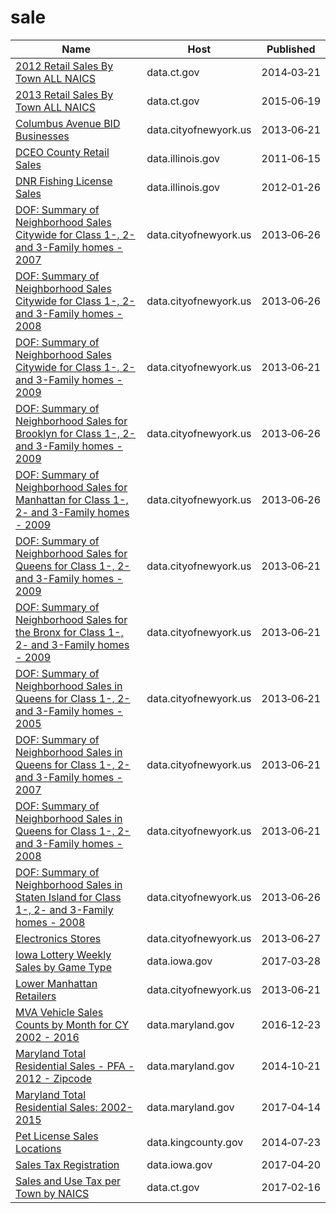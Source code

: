 # sale

Name | Host | Published
---- | ---- | ---------
[2012 Retail Sales By Town ALL NAICS](../datasets/hyim-e6nq.md) | data.ct.gov | 2014&#x2011;03&#x2011;21
[2013 Retail Sales By Town ALL NAICS](../datasets/iiu4-tbfp.md) | data.ct.gov | 2015&#x2011;06&#x2011;19
[Columbus Avenue BID Businesses](../datasets/h5nh-eqde.md) | data.cityofnewyork.us | 2013&#x2011;06&#x2011;21
[DCEO County Retail Sales](../datasets/q9xi-hgtu.md) | data.illinois.gov | 2011&#x2011;06&#x2011;15
[DNR Fishing License Sales](../datasets/ie6w-7vym.md) | data.illinois.gov | 2012&#x2011;01&#x2011;26
[DOF: Summary of Neighborhood Sales Citywide for Class 1-, 2- and 3-Family homes - 2007](../datasets/hdu7-ujt4.md) | data.cityofnewyork.us | 2013&#x2011;06&#x2011;26
[DOF: Summary of Neighborhood Sales Citywide for Class 1-, 2- and 3-Family homes - 2008](../datasets/ugc2-6t2g.md) | data.cityofnewyork.us | 2013&#x2011;06&#x2011;26
[DOF: Summary of Neighborhood Sales Citywide for Class 1-, 2- and 3-Family homes - 2009](../datasets/5ps9-yuef.md) | data.cityofnewyork.us | 2013&#x2011;06&#x2011;21
[DOF: Summary of Neighborhood Sales for Brooklyn for Class 1-, 2- and 3-Family homes - 2009](../datasets/nbun-a9vi.md) | data.cityofnewyork.us | 2013&#x2011;06&#x2011;26
[DOF: Summary of Neighborhood Sales for Manhattan for Class 1-, 2- and 3-Family homes - 2009](../datasets/5yay-3jd5.md) | data.cityofnewyork.us | 2013&#x2011;06&#x2011;26
[DOF: Summary of Neighborhood Sales for Queens for Class 1-, 2- and 3-Family homes - 2009](../datasets/948r-3ads.md) | data.cityofnewyork.us | 2013&#x2011;06&#x2011;21
[DOF: Summary of Neighborhood Sales for the Bronx for Class 1-, 2- and 3-Family homes - 2009](../datasets/w4v6-3sdt.md) | data.cityofnewyork.us | 2013&#x2011;06&#x2011;21
[DOF: Summary of Neighborhood Sales in Queens for Class 1-, 2- and 3-Family homes - 2005](../datasets/7fnf-kyf4.md) | data.cityofnewyork.us | 2013&#x2011;06&#x2011;21
[DOF: Summary of Neighborhood Sales in Queens for Class 1-, 2- and 3-Family homes - 2007](../datasets/hcv4-fhfs.md) | data.cityofnewyork.us | 2013&#x2011;06&#x2011;21
[DOF: Summary of Neighborhood Sales in Queens for Class 1-, 2- and 3-Family homes - 2008](../datasets/aa5u-mys6.md) | data.cityofnewyork.us | 2013&#x2011;06&#x2011;21
[DOF: Summary of Neighborhood Sales in Staten Island for Class 1-, 2- and 3-Family homes - 2008](../datasets/rp8m-vm93.md) | data.cityofnewyork.us | 2013&#x2011;06&#x2011;26
[Electronics Stores](../datasets/xszr-btpb.md) | data.cityofnewyork.us | 2013&#x2011;06&#x2011;27
[Iowa Lottery Weekly Sales by Game Type](../datasets/2zsw-fax5.md) | data.iowa.gov | 2017&#x2011;03&#x2011;28
[Lower Manhattan Retailers](../datasets/cw88-qpsr.md) | data.cityofnewyork.us | 2013&#x2011;06&#x2011;21
[MVA Vehicle Sales Counts by Month for CY 2002 - 2016](../datasets/un65-7ipd.md) | data.maryland.gov | 2016&#x2011;12&#x2011;23
[Maryland Total Residential Sales - PFA - 2012 - Zipcode](../datasets/ag7x-nwtv.md) | data.maryland.gov | 2014&#x2011;10&#x2011;21
[Maryland Total Residential Sales: 2002-2015](../datasets/2vre-ahnq.md) | data.maryland.gov | 2017&#x2011;04&#x2011;14
[Pet License Sales Locations](../datasets/mwyh-gr8i.md) | data.kingcounty.gov | 2014&#x2011;07&#x2011;23
[Sales Tax Registration](../datasets/qxyi-45qt.md) | data.iowa.gov | 2017&#x2011;04&#x2011;20
[Sales and Use Tax per Town by NAICS](../datasets/rkm7-uwkb.md) | data.ct.gov | 2017&#x2011;02&#x2011;16


